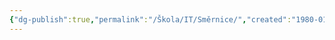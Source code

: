 ```yaml
---
{"dg-publish":true,"permalink":"/Škola/IT/Směrnice/","created":"1980-01-01T00:00:00.000+01:00","updated":"2024-03-18T08:54:45.338+01:00"}
---
```


